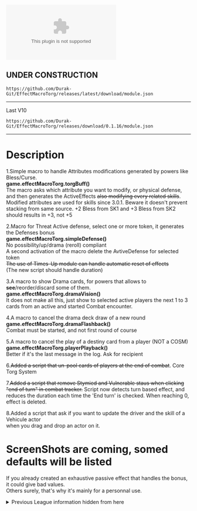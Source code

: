 ![Latest Release Download Count](https://img.shields.io/github/downloads/Durak-Git/EffectMacroTorg/latest/module.zip)

## UNDER CONSTRUCTION

    https://github.com/Durak-Git/EffectMacroTorg/releases/latest/download/module.json
<hr>
Last V10

    https://github.com/Durak-Git/EffectMacroTorg/releases/download/0.1.16/module.json

<hr>

# **Description**

1.Simple macro to handle Attributes modifications generated by powers like Bless/Curse.</br>
**game.effectMacroTorg.torgBuff()</br>**
The macro asks which attribute you want to modify, or physical defense, and then generates the ActiveEffects ~~also modifying every related skills~~.</br>
Modified attributes are used for skills since 3.0.1.
Beware it doesn't prevent stacking from same source.
+2 Bless from SK1 and +3 Bless from SK2 should results in +3, not +5

    
2.Macro for Threat Active defense, select one or more token, it generates the Defenses bonus</br>
**game.effectMacroTorg.simpleDefense()</br>**
No possibility/up/drama (reroll) compliant</br>
A second activation of the macro delete the AvtiveDefense for selected token</br>
~~The use of Times-Up module can handle automatic reset of effects~~</br>
(The new script should handle duration)

3.A macro to show Drama cards, for powers that allows to **see**/reorder/discard some of them.</br>
**game.effectMacroTorg.dramaVision()</br>**
It does not make all this, just show to selected active players the next 1 to 3 cards from an active and started Combat encounter.

4.A macro to cancel the drama deck draw of a new round</br>
**game.effectMacroTorg.dramaFlashback()</br>**
Combat must be started, and not first round of course

5.A macro to cancel the play of a destiny card from a player (NOT a COSM)</br>
**game.effectMacroTorg.playerPlayback()</br>**
Better if it's the last message in the log. Ask for recipient

6.~~Added a script that un-pool cards of players at the end of combat~~.
Core Torg System

7.~~Added a script that remove Stymied and Vulnerable staus when clicking "end of turn" in combat tracker.~~
Script now detects turn based effect, and reduces the duration each time the 'End turn' is checked.
When reaching 0, effect is deleted.

8.Added a script that ask if you want to update the driver and the skill of a Vehicule actor</br>
when you drag and drop an actor on it.

# ScreenShots are coming, somed defaults will be listed
If you already created an exhaustive passive effect that handles the bonus, it could give bad values.</br>
Others surely, that's why it's mainly for a personnal use.

<details><summary>Previous League information hidden from here</summary>
(Many informations that take a lot of place)
<!--- [](https://img.shields.io/badge/Foundry-v0.8.6-informational)
<!--- Downloads @ Latest Badge 
<!--- replace <user>/<repo> with your username/repository -->
<!--- ![Latest Release Download Count](https://img.shields.io/github/downloads/<user>/<repo>/latest/module.zip) -->

<!--- Forge Bazaar Install % Badge 
<!--- replace <your-module-name> with the `name` in your manifest 
<!--- ![Forge Installs](https://img.shields.io/badge/dynamic/json?label=Forge%20Installs&query=package.installs&suffix=%25&url=https%3A%2F%2Fforge-vtt.com%2Fapi%2Fbazaar%2Fpackage%2F<your-module-name>&colorB=4aa94a) --->


# How to use this Template to create a versioned Release

1. Open your repository's releases page.

![Where to click to open repository releases.](https://user-images.githubusercontent.com/7644614/93409301-9fd25080-f864-11ea-9e0c-bdd09e4418e4.png)

2. Click "Draft a new release"

![Draft a new release button.](https://user-images.githubusercontent.com/7644614/93409364-c1333c80-f864-11ea-89f1-abfcb18a8d9f.png)

3. Fill out the release version as the tag name.

If you want to add details at this stage you can, or you can always come back later and edit them.

![Release Creation Form](https://user-images.githubusercontent.com/7644614/93409543-225b1000-f865-11ea-9a19-f1906a724421.png)

4. Hit submit.

5. Wait a few minutes.

A Github Action will run to populate the `module.json` and `module.zip` with the correct urls that you can then use to distribute this release. You can check on its status in the "Actions" tab.

![Actions Tab](https://user-images.githubusercontent.com/7644614/93409820-c1800780-f865-11ea-8c6b-c3792e35e0c8.png)

6. Grab the module.json url from the release's details page.

![image](https://user-images.githubusercontent.com/7644614/93409960-10c63800-f866-11ea-83f6-270cc5d10b71.png)

This `module.json` will only ever point at this release's `module.zip`, making it useful for sharing a specific version for compatibility purposes.

7. You can use the url `https://github.com/<user>/<repo>/releases/latest/download/module.json` to refer to the manifest.

This is the url you want to use to install the module typically, as it will get updated automatically.

# How to List Your Releases on Package Admin

To request a package listing for your first release, go to the [Package Submission Form](https://foundryvtt.com/packages/submit) (accessible via a link at the bottom of the "[Systems and Modules](https://foundryvtt.com/packages/)" page on the Foundry website).

Fill in the form. "Package Name" must match the name in the module manifest.  Package Title will be the display name for the package.  Package URL should be your repo URL.
![image](https://user-images.githubusercontent.com/36359784/120664263-b49e5500-c482-11eb-9126-af7006389903.png)


One of the Foundry staff will typically get back to you with an approval or any further questions within a few days, and give you access to the package admin pages.

Once you have access to the [module admin page](https://foundryvtt.com/admin/packages/package/), you can release a new version by going into the page for your module, scrolling to the bottom, and filling in a new Package Version.

When listing a new version, Version should be the version number you set above, and the Manifest URL should be the manifest __for that specific version__ (do not use /latest/ here).
![image](https://user-images.githubusercontent.com/36359784/120664346-c4b63480-c482-11eb-9d8b-731b50d70939.png)

> ### :warning: Important :warning:
> 
> It is very important that you use the specific release manifest url, and not the `/latest` url here. For more details about why this is important and how Foundry Installs/Updates packages, read [this wiki article](https://foundryvtt.wiki/en/development/guides/releases-and-history).

Clicking "Save" in the bottom right will save the new version, which means that anyone installing your module from within Foundry will get that version, and a post will be generated in the #release-announcements channel on the official Foundry VTT Discord.


# FoundryVTT Module

Does something, probably

## Changelog
</details>
